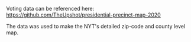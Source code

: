 Voting data can be referenced here: https://github.com/TheUpshot/presidential-precinct-map-2020

The data was used to make the NYT's detailed zip-code and county level map.